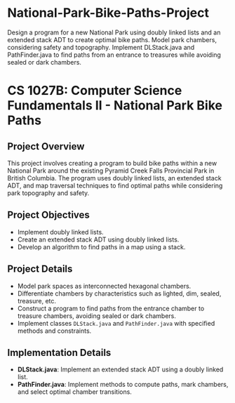 # National-Park-Bike-Paths-Project

Design a program for a new National Park using doubly linked lists and an extended stack ADT to create optimal bike paths. Model park chambers, considering safety and topography. Implement DLStack.java and PathFinder.java to find paths from an entrance to treasures while avoiding sealed or dark chambers.

# CS 1027B: Computer Science Fundamentals II - National Park Bike Paths

## Project Overview

This project involves creating a program to build bike paths within a new National Park around the existing Pyramid Creek Falls Provincial Park in British Columbia. The program uses doubly linked lists, an extended stack ADT, and map traversal techniques to find optimal paths while considering park topography and safety.

## Project Objectives

- Implement doubly linked lists.
- Create an extended stack ADT using doubly linked lists.
- Develop an algorithm to find paths in a map using a stack.
  
## Project Details

- Model park spaces as interconnected hexagonal chambers.
- Differentiate chambers by characteristics such as lighted, dim, sealed, treasure, etc.
- Construct a program to find paths from the entrance chamber to treasure chambers, avoiding sealed or dark chambers.
- Implement classes `DLStack.java` and `PathFinder.java` with specified methods and constraints.

## Implementation Details

- **DLStack.java**: Implement an extended stack ADT using a doubly linked list.
- **PathFinder.java**: Implement methods to compute paths, mark chambers, and select optimal chamber transitions.


